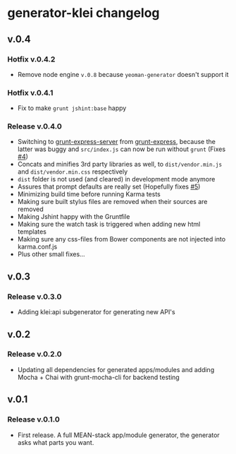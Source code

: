 generator-klei changelog
=========================

## v.0.4

### Hotfix v.0.4.2

* Remove node engine `v.0.8` because `yeoman-generator` doesn't support it

### Hotfix v.0.4.1

* Fix to make `grunt jshint:base` happy

### Release v.0.4.0

* Switching to [grunt-express-server](https://github.com/ericclemmons/grunt-express-server) from [grunt-express](https://github.com/blai/grunt-express), because the latter was buggy and `src/index.js` can now be run without `grunt` (Fixes [#4](https://github.com/klei-dev/generator-klei/issues/4))
* Concats and minifies 3rd party libraries as well, to `dist/vendor.min.js` and `dist/vendor.min.css` respectively
* `dist` folder is not used (and cleared) in development mode anymore
* Assures that prompt defaults are really set (Hopefully fixes [#5](https://github.com/klei-dev/generator-klei/issues/5))
* Minimizing build time before running Karma tests
* Making sure built stylus files are removed when their sources are removed
* Making Jshint happy with the Gruntfile
* Making sure the watch task is triggered when adding new html templates
* Making sure any css-files from Bower components are not injected into karma.conf.js
* Plus other small fixes...

## v.0.3

### Release v.0.3.0

* Adding klei:api subgenerator for generating new API's

## v.0.2

### Release v.0.2.0

* Updating all dependencies for generated apps/modules and adding Mocha + Chai with grunt-mocha-cli for backend testing

## v.0.1

### Release v.0.1.0

* First release. A full MEAN-stack app/module generator, the generator asks what parts you want.
